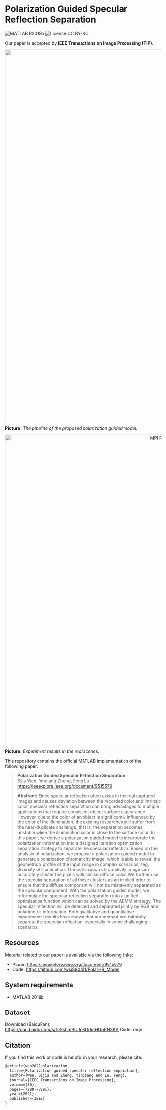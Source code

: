 # Polarization Guided Specular Reflection Separation

![MATLAB R2018b](https://img.shields.io/badge/MATLAB-R2018b-DodgerBlue.svg?style=plastic)
![License CC BY-NC](https://img.shields.io/badge/license-CC_BY--NC-DodgerBlue.svg?style=plastic)

 Our paper is accepted by **IEEE Transactions on Image Processing (TIP)**. 

<div align=center>  <img src="figures/optimization.png" alt="Teaser" width="1200" align="bottom" /> </div>

**Picture:**  *The pipeline of the proposed polarization guided model.*









<div align=center>  <img src="./figures/real_re.png" alt="MPI Results" width="1000" align="center" /> </div>

**Picture:**  *Experiment results in the real scenes.*



This repository contains the official MATLAB implementation of the following paper:

> **Polarization Guided Specular Reflection Separation**<br>
>  Sijia Wen, Yinqiang Zheng, Feng Lu <br> https://ieeexplore.ieee.org/document/9515579
> 
>**Abstract:**  Since specular reflection often exists in the real captured images and causes deviation between the recorded color and intrinsic color, specular reflection separation can bring advantages to multiple applications that require consistent object surface appearance. However, due to the color of an object is significantly influenced by the color of the illumination, the existing researches still suffer from the near-duplicate challenge, that is, the separation becomes unstable when the illumination color is close to the surface color. In this paper, we derive a polarization guided model to incorporate the polarization information into a designed iteration optimization separation strategy to separate the specular reflection. Based on the analysis of polarization, we propose a polarization guided model to generate a polarization chromaticity image, which is able to reveal the geometrical profile of the input image in complex scenarios, \eg, diversity of illumination. The polarization chromaticity image can accurately cluster the pixels with similar diffuse color. We further use the specular separation of all these clusters as an implicit prior to ensure that the diffuse component will not be mistakenly separated as the specular component. With the polarization guided model, we reformulate the specular reflection separation into a unified optimization function which can be solved by the ADMM strategy. The specular reflection will be detected and separated jointly by RGB and polarimetric information. Both qualitative and quantitative experimental results have shown that our method can faithfully separate the specular reflection, especially in some challenging scenarios.

## Resources

Material related to our paper is available via the following links:

- Paper:  https://ieeexplore.ieee.org/document/9515579
- Code: https://github.com/wsj890411/PolarHR_Model

## System requirements

* MATLAB 2018b

## Dataset

Download (BaiduPan): https://pan.baidu.com/s/1cSshmBUJpSDrlmHUqRN3KA  Code: reqn

## Citation

If you find this work or code is helpful in your research, please cite:

```latex
@article{wen2021polarization,
  title={Polarization guided specular reflection separation},
  author={Wen, Sijia and Zheng, Yinqiang and Lu, Feng},
  journal={IEEE Transactions on Image Processing},
  volume={30},
  pages={7280--7291},
  year={2021},
  publisher={IEEE}
}
```

